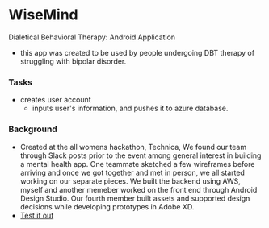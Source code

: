 # WiseMind
Dialetical Behavioral Therapy: Android Application 
* this app was created to be used by people undergoing DBT therapy of struggling with bipolar disorder.

### Tasks
* creates user account
  * inputs user's information, and pushes it to azure database. 

### Background
* Created at the all womens hackathon, Technica, We found our team through Slack posts prior to the event among general interest in building a mental health app. One teammate sketched a few wireframes before arriving and once we got together and met in person, we all started working on our separate pieces. We built the backend using AWS, myself and another memeber worked on the front end through Android Design Studio. Our fourth member built assets and supported design decisions while developing prototypes in Adobe XD.
* [Test it out](https://appetize.io/app/dh6mncjbj0p750vzpjc0ahhj6w?device=nexus5&scale=75&orientation=portrait&osVersion=9.0)
